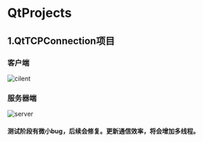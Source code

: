 # QtProjects
## 1.QtTCPConnection项目
### 客户端
![cilent](https://github.com/user-attachments/assets/a92ead68-2e01-4600-bbd8-74ae5abe6673)
### 服务器端
![server](https://github.com/user-attachments/assets/adcdb6e4-a661-4682-b54b-d3e779f3ee88)
#### 测试阶段有微小bug，后续会修复。更新通信效率，将会增加多线程。
